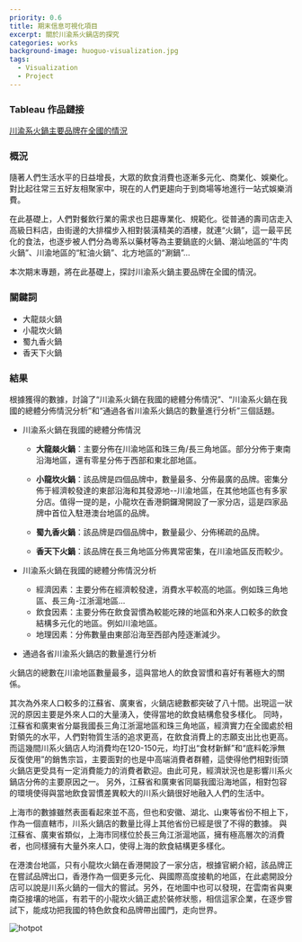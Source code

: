 ```yaml
---
priority: 0.6
title: 期末信息可視化項目
excerpt: 關於川渝系火鍋店的探究
categories: works
background-image: huoguo-visualization.jpg
tags:
  - Visualization
  - Project
---
```



### Tableau 作品鏈接

[川渝系火鍋主要品牌在全國的情況](https://public.tableau.com/views/-_926/1_1?:embed=y&:display_count=yes&publish=yes)


### 概況

隨著人們生活水平的日益增長，大眾的飲食消費也逐漸多元化、商業化、娛樂化。對比起往常三五好友相聚家中，現在的人們更趨向于到商場等地進行一站式娛樂消費。

在此基礎上，人們對餐飲行業的需求也日趨專業化、規範化。從普通的壽司店走入高級日料店，由街邊的大排檔步入相對裝潢精美的酒樓，就連“火鍋”，這一最平民化的食法，也逐步被人們分為粵系以藥材等為主要鍋底的火鍋、潮汕地區的“牛肉火鍋”、川渝地區的“紅油火鍋”、北方地區的“涮鍋”...

本次期末專題，將在此基礎上，探討川渝系火鍋主要品牌在全國的情況。

### 關鍵詞

- 大龍燚火鍋
- 小龍坎火鍋
- 蜀九香火鍋
- 香天下火鍋

### 結果

根據獲得的數據，討論了“川渝系火鍋在我國的總體分佈情況”、“川渝系火鍋在我國的總體分佈情況分析”和“通過各省川渝系火鍋店的數量進行分析”三個話題。

- 川渝系火鍋在我國的總體分佈情況

  - **大龍燚火鍋**：主要分佈在川渝地區和珠三角/長三角地區。部分分佈于東南沿海地區，還有零星分佈于西部和東北部地區。

  - **小龍坎火鍋**：該品牌是四個品牌中，數量最多、分佈最廣的品牌。密集分佈于經濟較發達的東部沿海和其發源地--川渝地區，在其他地區也有多家分店。值得一提的是，小龍坎在香港銅鑼灣開設了一家分店，這是四家品牌中首位入駐港澳台地區的品牌。

  - **蜀九香火鍋**：該品牌是四個品牌中，數量最少、分佈稀疏的品牌。

  - **香天下火鍋**：該品牌在長三角地區分佈異常密集，在川渝地區反而較少。

- 川渝系火鍋在我國的總體分佈情況分析

  - 經濟因素：主要分佈在經濟較發達，消費水平較高的地區。例如珠三角地區、長三角-江浙滬地區...
  - 飲食因素：主要分佈在飲食習慣為較能吃辣的地區和外來人口較多的飲食結構多元化的地區。例如川渝地區。
  - 地理因素：分佈數量由東部沿海至西部內陸逐漸減少。

- 通過各省川渝系火鍋店的數量進行分析

火鍋店的總數在川渝地區數量最多，這與當地人的飲食習慣和喜好有著極大的關係。

其次為外來人口較多的江蘇省、廣東省，火鍋店總數都突破了八十間。出現這一狀況的原因主要是外來人口的大量湧入，使得當地的飲食結構愈發多樣化。
同時，江蘇省和廣東省分屬我國長三角江浙滬地區和珠三角地區，經濟實力在全國處於相對領先的水平，人們對物質生活的追求更高，在飲食消費上的志願支出比也更高。而這幾間川系火鍋店人均消費均在120-150元，均打出“食材新鮮”和“底料乾淨無反復使用”的銷售宗旨，主要面對的也是中高端消費者群體，這使得他們相對街頭火鍋店更受具有一定消費能力的消費者歡迎。由此可見，經濟狀況也是影響川系火鍋店分佈的主要原因之一。
另外，江蘇省和廣東省同屬我國沿海地區，相對包容的環境使得與當地飲食習慣差異較大的川系火鍋很好地融入人們的生活中。

上海市的數據雖然表面看起來並不高，但也和安徽、湖北、山東等省份不相上下，作為一個直轄市，川系火鍋店的數量比得上其他省份已經是很了不得的數據。
與江蘇省、廣東省類似，上海市同樣位於長三角江浙滬地區，擁有極高層次的消費者，也同樣擁有大量外來人口，使得上海的飲食結構更多樣化。

在港澳台地區，只有小龍坎火鍋在香港開設了一家分店，根據官網介紹，該品牌正在嘗試品牌出口，香港作為一個更多元化、與國際高度接軌的地區，在此處開設分店可以說是川系火鍋的一個大的嘗試。另外，在地圖中也可以發現，在雲南省與東南亞接壤的地區，有若干的小龍坎火鍋正處於裝修狀態，相信這家企業，在逐步嘗試下，能成功把我國的特色飲食和品牌帶出國門，走向世界。


![hotpot](http://image.135editor.com/files/users/126/1261920/201801/2W33YvYw_Uvdk.jpg)
